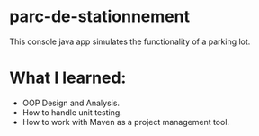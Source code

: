 # parc-de-stationnement
This console java app simulates the functionality of a parking lot.

# What I learned:
  - OOP Design and Analysis.
  - How to handle unit testing.
  - How to work with Maven as a project management tool.
